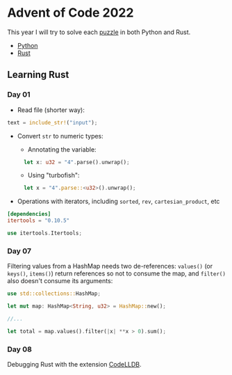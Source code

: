 # Advent of Code 2022

This year I will try to solve each [puzzle](https://adventofcode.com/2022) in both Python and Rust.

* [Python](Python/README.md)
* [Rust](Rust/README.md)

## Learning Rust

### Day 01

* Read file (shorter way):

```rust
text = include_str!("input");
```

* Convert `str` to numeric types:

  * Annotating the variable:

  ```rust
    let x: u32 = "4".parse().unwrap(); 
  ```

  * Using "turbofish":

  ```rust
    let x = "4".parse::<u32>().unwrap();
  ```

* Operations with iterators, including `sorted`, `rev`, `cartesian_product`, etc

```toml
[dependencies]
itertools = "0.10.5"
```

```rust
use itertools.Itertools;
```

### Day 07

Filtering values from a HashMap needs two de-references: `values()` (or `keys()`, `items()`) return references so not to consume the map, and `filter()` also doesn't consume its arguments:

```rust
use std::collections::HashMap;

let mut map: HashMap<String, u32> = HashMap::new();

//...

let total = map.values().filter(|x| **x > 0).sum();
```

### Day 08

Debugging Rust with the extension [CodeLLDB](https://marketplace.visualstudio.com/items?itemName=vadimcn.vscode-lldb).

